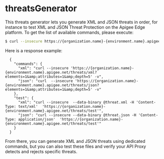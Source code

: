# threatsGenerator

This threats generator lets you generate XML and JSON threats in order, for instance to test XML and JSON Threat Protection on the Apigee Edge platform.
To get the list of available commands, please execute:

```bash
$ curl --insecure https://{organization.name}-{environment.name}.apigee.net/threats/commands
```

Here is a response example:

```code
  {
    "commands": {
      "xml": "curl --insecure 'https://{organization.name}-{environment.name}.apigee.net/threats/xml?elements=1&amp;attributes=1&amp;depth=5' -v",
      "json": "curl  --insecure 'https://{organization.name}-{environment.name}.apigee.net/threats/json?elements=1&amp;attributes=1&amp;depth=5' -v"
    },
    "test": {
      "xml": "curl --insecure  --data-binary @threat.xml -H 'Content-Type: text/xml'  'https://{organization.name}-{environment.name}.apigee.net/threats/test'",
      "json": "curl --insecure --data-binary @threat.json -H 'Content-Type: application/json'  'https://{organization.name}-{environment.name}.apigee.net/threats/test'"
    }
  }
```

From there, you can generate XML and JSON threats using dedicated commands, but you can also test these files and verify your API Proxy detects and rejects specific threats.
